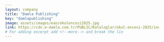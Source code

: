 ```yaml
---
layout: company
title: "Damla Publishing"
key: "damlapublishing"
image: assets/images/ean/okuloncesi2025.jpg
link: https://cdn.e-damla.com.tr/PUBLIC/Kataloglar/okul-oncesi-2025/index.html
# For adding excerpt add <!--more--> and break the lin
---
```


<!--more-->